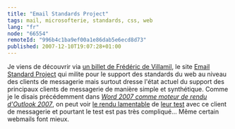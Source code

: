 ```yaml
---
title: "Email Standards Project"
tags: mail, microsofterie, standards, css, web
lang: "fr"
node: "66554"
remoteId: "996b4c1ba9ef00a1e86dab5e6ecd8d73"
published: 2007-12-10T19:07:28+01:00
---
```


Je viens de découvrir via [un billet de Frédéric de Villamil](http://fredericdevillamil.com/liens-en-vrac-%E2%80%93-decembre-2007), le site [Email Standard Project](http://www.email-standards.org/) qui milite pour le support des standards du web au niveau des clients de messagerie mais surtout dresse l'état actuel du support des principaux clients de messagerie de manière simple et synthétique. Comme je le disais précédemment dans [*Word 2007 comme moteur de rendu d'Outlook 2007*](/post/le-moteur-de-rendu-d-outlook-2007-c-est-word-2007), on peut voir [le rendu lamentable](http://www.email-standards.org/clients/microsoft-outlook-2007/screenshot/) de [leur test](http://www.email-standards.org/acid-test/) avec ce client de messagerie et pourtant le test est pas très compliqué... Même certain webmails font mieux.

